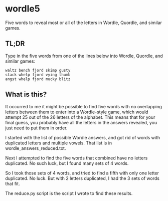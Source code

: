 # wordle5
Five words to reveal most or all of the letters in Wordle, Quordle, and similar games.

## TL;DR
Type in the five words from one of the lines below into Wordle, Quordle, and similar games:
```
waltz bench fjord skimp gusty
stack whelp fjord vying thumb
angst whelp fjord mucky blitz
```

## What is this?
It occurred to me it might be possible to find five words with no overlapping letters between them to enter into a Wordle-style game, which would attempt 25 out of the 26 letters of the alphabet. This means that for your final guess, you probably have all the letters in the answers revealed, you just need to put them in order.

I started with the list of possible Wordle answers, and got rid of words with duplicated letters and multiple vowels. That list is in wordle_answers_reduced.txt. 

Next I attempted to find the five words that combined have no letters duplicated. No such luck, but I found many sets of 4 words.

So I took those sets of 4 words, and tried to find a fifth with only one letter duplicated. No luck. But with 2 letters duplicated, I had the 3 sets of words that fit.

The reduce.py script is the script I wrote to find these results.
